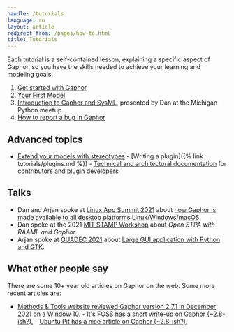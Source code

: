 ```yaml
---
handle: /tutorials
language: ru
layout: article
redirect_from: /pages/how-to.html
title: Tutorials
---
```


Each tutorial is a self-contained lesson, explaining a specific aspect of
Gaphor, so you have the skills needed to achieve your learning and modeling
goals.

1. <a href="get-started-with-gaphor">Get started with Gaphor</a>
2. <a href="your-first-model">Your First Model</a>
3. <i class="fab fa-youtube"></i> [Introduction to Gaphor and
SysML](https://www.youtube.com/watch?v=J1k9GTmYwkc), presented by Dan at the
Michigan Python meetup.
4. <a href="report-bugs">How to report a bug in Gaphor</a>


## Advanced topics

- [Extend your models with
stereotypes](https://gaphor.readthedocs.io/en/latest/stereotypes.html)  -
[Writing a plugin]({% link tutorials/plugins.md %})  - [Technical and
architectural documentation](https://gaphor.readthedocs.io/)  for
contributors and plugin developers

## Talks

- Dan and Arjan spoke at [Linux App Summit
  2021](https://linuxappsummit.org/)  about [how Gaphor is made available to
  all desktop platforms
  Linux/Windows/macOS](https://www.youtube.com/watch?v=vLwAT-TLmZU).
- Dan spoke at the 2021 [MIT STAMP
  Workshop](https://psas.scripts.mit.edu/home/2021-stamp-workshop-program/)
  about _Open STPA with RAAML and Gaphor_.
- Arjan spoke at [GUADEC 2021](https://events.gnome.org/event/9/) about
  [Large GUI application with Python and
  GTK](https://events.gnome.org/event/9/contributions/188/).

## What other people say

There are some 10+ year old articles on Gaphor on the web. Some more recent
articles are:

- [Methods & Tools website reviewed Gaphor version 2.7.1 in December 2021 on
a Window 10.](https://www.methodsandtools.com/tools/gaphor.php)  - [It's
FOSS has a short write-up on Gaphor
(~2.8-ish?).](https://itsfoss.com/gaphor-modeling-tool/)  - [Ubuntu Pit has
a nice article on Gaphor
(~2.8-ish?).](https://www.ubuntupit.com/gaphor-an-open-source-simple-graphical-modeling-tool/)
